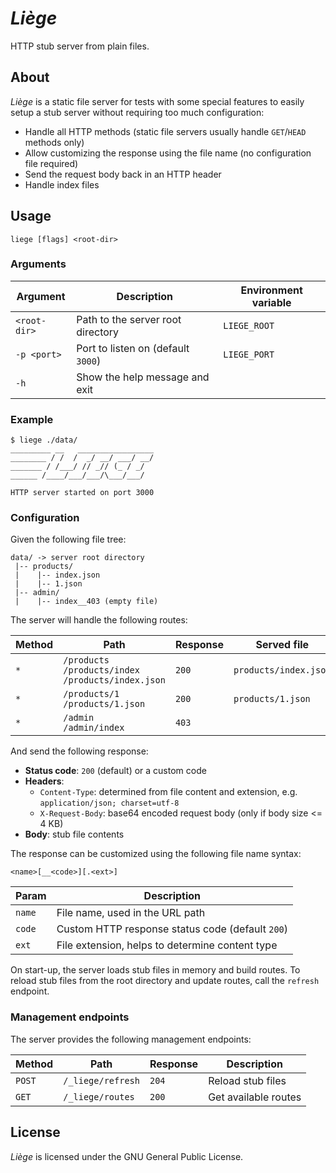 # _Liège_

HTTP stub server from plain files.

## About

_Liège_ is a static file server for tests with some special features
to easily setup a stub server without requiring too much configuration:

- Handle all HTTP methods
  (static file servers usually handle `GET`/`HEAD` methods only)
- Allow customizing the response using the file name
  (no configuration file required)
- Send the request body back in an HTTP header
- Handle index files

## Usage

```shell
liege [flags] <root-dir>
```

### Arguments

| Argument     | Description                        | Environment variable |
| ------------ | ---------------------------------- | -------------------- |
| `<root-dir>` | Path to the server root directory  | `LIEGE_ROOT`         |
| `-p <port>`  | Port to listen on (default `3000`) | `LIEGE_PORT`         |
| `-h`         | Show the help message and exit     |

### Example

```shell
$ liege ./data/
_________ __   _________________
________ / /  /  _/ __/ ___/ __/
_______ / /___/ // _// (_ / _/
______ /____/___/___/\___/___/

HTTP server started on port 3000
```

### Configuration

Given the following file tree:

```text
data/ -> server root directory
 |-- products/
 |    |-- index.json
 |    |-- 1.json
 |-- admin/
 |    |-- index__403 (empty file)
```

The server will handle the following routes:

| Method | Path                                                       | Response | Served file           |
| ------ | ---------------------------------------------------------- | -------- | --------------------- |
| `*`    | `/products`<br>`/products/index`<br>`/products/index.json` | `200`    | `products/index.json` |
| `*`    | `/products/1`<br>`/products/1.json`                        | `200`    | `products/1.json`     |
| `*`    | `/admin`<br>`/admin/index`                                 | `403`    |                       |

And send the following response:

- **Status code**: `200` (default) or a custom code
- **Headers**:
  - `Content-Type`: determined from file content and extension,
    e.g. `application/json; charset=utf-8`
  - `X-Request-Body`: base64 encoded request body (only if body size <= 4 KB)
- **Body**: stub file contents

The response can be customized using the following file name syntax:

```text
<name>[__<code>][.<ext>]
```

| Param  | Description                                      |
| ------ | ------------------------------------------------ |
| `name` | File name, used in the URL path                  |
| `code` | Custom HTTP response status code (default `200`) |
| `ext`  | File extension, helps to determine content type  |

On start-up, the server loads stub files in memory and build routes.
To reload stub files from the root directory and update routes, call the
`refresh` endpoint.

### Management endpoints

The server provides the following management endpoints:

| Method | Path              | Response | Description             |
| ------ | ----------------- | -------- | ----------------------- |
| `POST` | `/_liege/refresh` | `204`    | Reload stub files       |
| `GET`  | `/_liege/routes`  | `200`    | Get available routes    |

## License

_Liège_ is licensed under the GNU General Public License.
